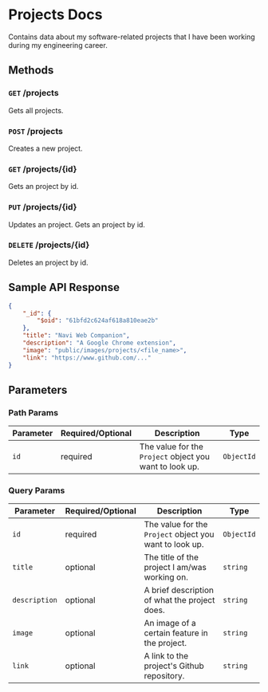 # Projects Docs

Contains data about my software-related projects that I have been working during my engineering career.

## Methods

### `GET` /projects

Gets all projects.

### `POST` /projects

Creates a new project.

### `GET` /projects/{id}

Gets an project by id.

### `PUT` /projects/{id}

Updates an project. Gets an project by id.

### `DELETE` /projects/{id}

Deletes an project by id.

## Sample API Response

```json
{
    "_id": {
        "$oid": "61bfd2c624af618a810eae2b"
    },
    "title": "Navi Web Companion",
    "description": "A Google Chrome extension",
    "image": "public/images/projects/<file_name>",
    "link": "https://www.github.com/..."
}
```

## Parameters

### Path Params

Parameter | Required/Optional | Description | Type
------ | -------- | -------- | -------- 
`id` | required | The value for the `Project` object you want to look up. | `ObjectId`

### Query Params

Parameter | Required/Optional | Description | Type
------ | -------- | -------- | -------- 
`id` | required | The value for the `Project` object you want to look up. | `ObjectId`
`title` | optional | The title of the project I am/was working on. | `string`
`description` | optional | A brief description of what the project does. | `string`
`image` | optional | An image of a certain feature in the project. | `string`
`link` | optional | A link to the project's Github repository. | `string`


